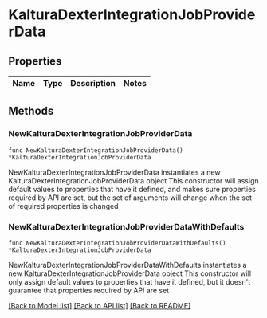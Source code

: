 # KalturaDexterIntegrationJobProviderData

## Properties

Name | Type | Description | Notes
------------ | ------------- | ------------- | -------------

## Methods

### NewKalturaDexterIntegrationJobProviderData

`func NewKalturaDexterIntegrationJobProviderData() *KalturaDexterIntegrationJobProviderData`

NewKalturaDexterIntegrationJobProviderData instantiates a new KalturaDexterIntegrationJobProviderData object
This constructor will assign default values to properties that have it defined,
and makes sure properties required by API are set, but the set of arguments
will change when the set of required properties is changed

### NewKalturaDexterIntegrationJobProviderDataWithDefaults

`func NewKalturaDexterIntegrationJobProviderDataWithDefaults() *KalturaDexterIntegrationJobProviderData`

NewKalturaDexterIntegrationJobProviderDataWithDefaults instantiates a new KalturaDexterIntegrationJobProviderData object
This constructor will only assign default values to properties that have it defined,
but it doesn't guarantee that properties required by API are set


[[Back to Model list]](../README.md#documentation-for-models) [[Back to API list]](../README.md#documentation-for-api-endpoints) [[Back to README]](../README.md)


